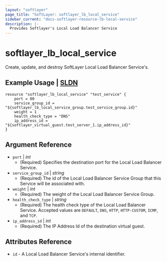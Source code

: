 ```yaml
---
layout: "softlayer"
page_title: "SoftLayer: softlayer_lb_local_service"
sidebar_current: "docs-softlayer-resource-lb-local-service"
description: |-
  Provides Softlayer's Local Load Balancer Service
---
```


# softlayer_lb_local_service

Create, update, and destroy SoftLayer Local Load Balancer Service's.

## Example Usage | [SLDN](http://sldn.softlayer.com/reference/datatypes/SoftLayer_Network_Application_Delivery_Controller_LoadBalancer_Service)

```
resource "softlayer_lb_local_service" "test_service" {
    port = 80
    service_group_id = "${softlayer_lb_local_service_group.test_service_group.id}"
    weight = 1
    health_check_type = "DNS"
    ip_address_id = "${softlayer_virtual_guest.test_server_1.ip_address_id}"
}
```

## Argument Reference

* `port` | *int*
    * (Required) Specifies the destination port for the Local Load Balancer Service.
* `service_group_id` | *string*
    * (Required) The id of the Local Load Balancer Service Group that this Service will be associated with.
* `weight` | *int*
    * (Required) The weight of the Local Load Balancer Service Group.
* `health_check_type` | *string*
    * (Required) The health check type of the Local Load Balancer Service. Accepted values are `DEFAULT`,
        `DNS`, `HTTP`, `HTTP-CUSTOM`, `ICMP`, and `TCP`.
* `ip_address_id` | *int*
    * (Required) The IP Address Id of the destination virtual guest.

## Attributes Reference

* `id` - A Local Load Balancer Service's internal identifier.
